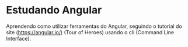 # Estudando Angular

Aprendendo como utilizar ferramentas do Angular, seguindo o tutorial do site (https://angular.io/) (Tour of Heroes) usando o cli (Command Line Interface).